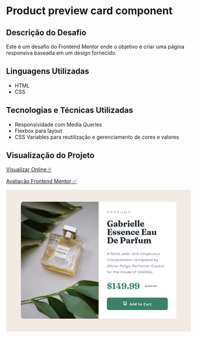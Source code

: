 # Product preview card component

## Descrição do Desafio
Este é um desafio do Frontend Mentor onde o objetivo é criar uma página responsiva baseada em um design fornecido.

## Linguagens Utilizadas
- HTML
- CSS

## Tecnologias e Técnicas Utilizadas
- Responsividade com Media Queries
- Flexbox para layout
- CSS Variables para reutilização e gerenciamento de cores e valores

## Visualização do Projeto
[Visualizar Online 🖱](https://lucasjcfreire.github.io/challenges/frontend-mentor/01-newbie/product-preview-card-component/)

[Avaliação Frontend Mentor ✅](https://www.frontendmentor.io/solutions/responsive-landing-page-using-flexbox-picture-and-variables-css-Wq0Z0JqLKp)

![Visualização do Projeto](./src/images/preview.png)